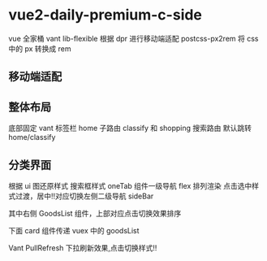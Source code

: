 # vue2-daily-premium-c-side

vue 全家桶 vant
lib-flexible 根据 dpr 进行移动端适配
postcss-px2rem 将 css 中的 px 转换成 rem

## 移动端适配

## 整体布局

底部固定 vant 标签栏
home 子路由 classify 和 shopping
搜索路由
默认跳转 home/classify

## 分类界面

根据 ui 图还原样式
搜索框样式
oneTab 组件一级导航 flex 排列渲染
点击选中样式过渡，居中!!对应切换左侧二级导航 sideBar

其中右侧 GoodsList 组件，上部对应点击切换效果排序

下面 card 组件传递 vuex 中的 goodsList

Vant PullRefresh 下拉刷新效果,点击切换样式!!

